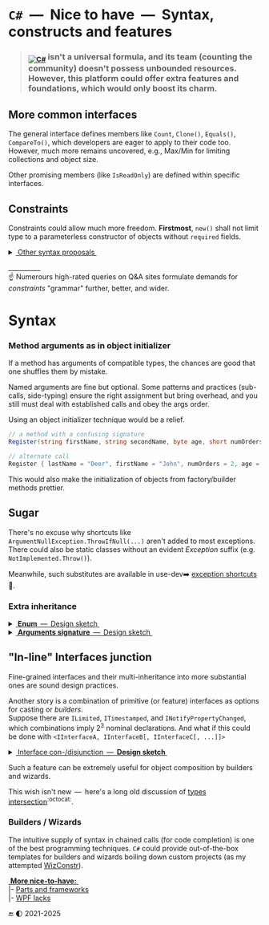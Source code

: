 # `C#` &nbsp;&mdash;&nbsp; Nice to have &nbsp;&mdash;&nbsp; Syntax, constructs and features

> ### <sub>[![C#](https://custom-icon-badges.demolab.com/badge/C%23-%23239120.svg?logo=cshrp&logoColor=white)](#)</sub> isn't a universal formula, and its team (counting the community) doesn't possess unbounded resources.<br />However, this platform could offer extra features and foundations, which would only boost its charm.

## More common interfaces

The general interface defines members like `Count`, `Clone()`, `Equals()`, `CompareTo()`, which developers are eager to apply to their code too.\
However, much more remains uncovered, e.g., Max/Min for limiting collections and object size.

Other promising members (like `IsReadOnly`) are defined within specific interfaces.

## Constraints

Constraints could allow much more freedom. **Firstmost**, `new()` shall not limit type to a parameterless constructor of objects without `required` fields.

<details>
    <summary><ins>&nbsp;Other syntax proposals&nbsp;</ins></summary>
&nbsp;
    
```diff csharp
Flush<T>(T stream) where T :  IDisposable AND System.IO.Stream

... where T : NOT Exception

// help with not "coupling" enums
- Bonus.Calc(IEnumerable<T> months) where T : Enum
+ Bonus.Calc(IEnumerable<T> months) where T : Month OR Months // Months is Month but [Flags]
```

I long for better [numbers](cs-drawbacks.md#Numbers) in C#, but meanwhile, constraints could improve the state.

```csharp
// rationally limited natural number
Retail.Price<N>(N val) where N : byte, short;

// other syntax variants
Retail.Price<N>(N val) where N : byte OR short;
Retail.Price<N>(N val) where N : byte || short;
```

To a turn (for me), numbers and constraints shall be like this sketch:

```csharp

method<N>(N arg) where N : number, N > 0 AND N < 150

method<N1, N2>(N1 left, N2 right) where N1, N2 : integer
   where N1 < 100  
   where N2 < 0

// and much more similar to your imagination
```

</details>

\__________\
☝️ Numerours high-rated queries on Q&A sites formulate demands for _constraints_ "grammar" further, better, and wider.

# Syntax

### Method arguments as in object initializer

If a method has arguments of compatible types, the chances are good that one shuffles them by mistake.

Named arguments are fine but optional. Some patterns and practices (sub-calls, side-typing) ensure the right assignment but bring overhead, and you still must deal with established calls and obey the args order.

Using an object initializer technique would be a relief.

```csharp
// a method with a confusing signature
Register(string firstName, string secondName, byte age, short numOrders, bool knownUser = false);

// alternate call
Register { lastName = "Deer", firstName = "John", numOrders = 2, age = 18 }
```

This would also make the initialization of objects from factory/builder methods prettier.

## Sugar

There's no excuse why shortcuts like `ArgumentNullException.ThrowIfNull(...)` aren't added to most exceptions. 
There could also be static classes without an evident _Exception_ suffix (e.g. `NotImplemented.Throw()`). 

Meanwhile, such substitutes are available in use-dev➡️ [exception shortcuts](https://github.com/Kyriosity/use-dev/tree/main/src/TuttiFrutti/ExtensionsTests/Exceptions) 🧪.

### Extra inheritance

<details>
<summary><ins>&nbsp;<b>Enum</b> &thinsp;&mdash;&thinsp; Design sketch&nbsp;</ins></summary>
&nbsp;

```csharp
enum FundamentalState 
{
    Solid,
    Liquid,
    Gas,
    Plasma
}

enum AppliedTheoryState : FundamentalStates
{
    CrystallLiquid,
    BoseEinsteinCondensate,
    NeutronDegenerate,
    QuarkGluonPlasma,
}

[Flags]
enum MyLabReagentStates : FundamentalStates
{
    Unknown = 0,
    NotApplicable
}
```

with downcast only, e.g.:

```diff csharp
-  FundamentalState state = AppliedTheoryState.Gas;
+  AppliedTheoryState state = FundamentalState.Gas;
```

---

</details>

<details>
<summary><ins>&nbsp;<b>Arguments signature</b> &thinsp;&mdash;&thinsp; Design sketch&nbsp;</ins></summary>
&nbsp;

Let's forget that long signatures are bug buddies and should be encapsulated into classes/structs or tuples. 

In fact, repetitive sequences of arguments occur (sometimes dictated by external tools), and it would be pleasing to ensure the same names are used in order.

```csharp

// one of the possible syntax through the attribute
[Args("Name")]
bool Login(string name, string familyName) { ... }

[Args("Name.Western")]
void Personalize([Name], string middleName, Degree title) { ... }

Guid Register(int attempt, [Name.Western], byte age) { ... }

```

</details>

## "In-line" Interfaces junction

Fine-grained interfaces and their multi-inheritance into more substantial ones are sound design practices.

Another story is a combination of primitive (or feature) interfaces as options for casting or *builders*.\
Suppose there are `ILimited`, `ITimestamped`, and `INotifyPropertyChanged`, which combinations imply 2<sup>3</sup> nominal declarations. And what if this could be done with `<IInterfaceA, IInterfaceB[, IInterfaceC[, ...]]>`

<details>
<summary><ins>&nbsp;Interface con-/disjunction &thinsp;&mdash;&thinsp; <b>Design sketch&nbsp;</ins></b></summary>
&nbsp;
    
```csharp
static class AircraftBuilder
{
// as return
        static <IAirSpecs, IPowerplant> BusinessJet(...) { ... }
        static <IAirSpecs, IPowerplant, ILoadSpecs> Cargo(...) { ... }
        static <IAirSpecs, IPowerplant, ILoadSpecs, IPassengerConfig> Liner(...) { ... }
}

// as arguments
IList<IataAirportCode> Planning.Destinations.FindOptimal(IataAirportCode from, <IAirSpecs, IPowerplant> vehicle) { ... }
void Planning.Capacity.Register(<ILoadSpecs, IPassengerConfig> transport) { ... }

```

\___________</details>

Such a feature can be extremely useful for object composition by builders and wizards.

This wish isn't new &thinsp;&mdash;&thinsp; here's a long old discussion of [types intersection](https://github.com/dotnet/csharplang/discussions/399)<sup>:octocat:</sup>.


### Builders / Wizards

The intuitive supply of syntax in chained calls (for code completion) is one of the best programming techniques. 
`C#` could provide out-of-the-box templates for builders and wizards boiling down custom projects (as my attempted [WizConstr](https://github.com/Kyriosity/use-dev/tree/main/src/TuttiFrutti/WizConstr/README.md)).


<ins>&nbsp;**More nice-to-have:**&nbsp;</ins>\
|- [Parts and frameworks](parts/cs-lacks-parts.md)\
|- [WPF lacks](wpf/README+/wpf-drawbacks.md)

🔚 🌓 2021-2025
